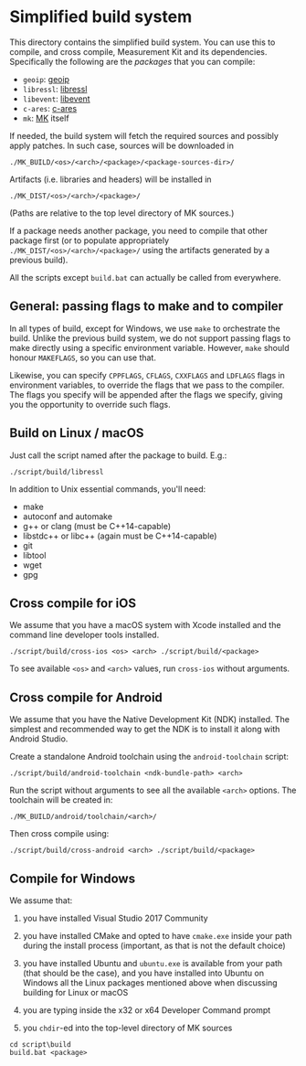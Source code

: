 # Simplified build system

This directory contains the simplified build system. You can use this to
compile, and cross compile, Measurement Kit and its dependencies. Specifically
the following are the _packages_ that you can compile:

- `geoip`: [geoip](https://github.com/maxmind/geoip-api-c)
- `libressl`: [libressl](https://github.com/libressl-portable)
- `libevent`: [libevent](https://github.com/libevent/libevent)
- `c-ares`: [c-ares](https://github.com/c-ares/c-ares)
- `mk`: [MK](https://github.com/measurement-kit/measurement-kit) itself

If needed, the build system will fetch the required sources and possibly
apply patches. In such case, sources will be downloaded in

```
./MK_BUILD/<os>/<arch>/<package>/<package-sources-dir>/
```

Artifacts (i.e. libraries and headers) will be installed in

```
./MK_DIST/<os>/<arch>/<package>/
```

(Paths are relative to the top level directory of MK sources.)

If a package needs another package, you need to compile that other package
first (or to populate appropriately `./MK_DIST/<os>/<arch>/<package>/` using
the artifacts generated by a previous build).

All the scripts except `build.bat` can actually be called from everywhere.

## General: passing flags to make and to compiler

In all types of build, except for Windows, we use `make` to orchestrate
the build. Unlike the previous build system, we do not support passing flags
to make directly using a specific environment variable. However, `make`
should honour `MAKEFLAGS`, so you can use that.

Likewise, you can specify `CPPFLAGS`, `CFLAGS`, `CXXFLAGS` and `LDFLAGS`
flags in environment variables, to override the flags that we pass to
the compiler. The flags you specify will be appended after the flags we
specify, giving you the opportunity to override such flags.

## Build on Linux / macOS

Just call the script named after the package to build. E.g.:

```
./script/build/libressl
```

In addition to Unix essential commands, you'll need:

- make
- autoconf and automake
- g++ or clang (must be C++14-capable)
- libstdc++ or libc++ (again must be C++14-capable)
- git
- libtool
- wget
- gpg

## Cross compile for iOS

We assume that you have a macOS system with Xcode installed and the command
line developer tools installed.

```
./script/build/cross-ios <os> <arch> ./script/build/<package>
```

To see available `<os>` and `<arch>` values, run `cross-ios` without arguments.

## Cross compile for Android

We assume that you have the Native Development Kit (NDK) installed. The simplest
and recommended way to get the NDK is to install it along with Android Studio.

Create a standalone Android toolchain using the `android-toolchain` script:

```
./script/build/android-toolchain <ndk-bundle-path> <arch>
```

Run the script without arguments to see all the available `<arch>` options.
The toolchain will be created in:

```
./MK_BUILD/android/toolchain/<arch>/
```

Then cross compile using:

```
./script/build/cross-android <arch> ./script/build/<package>
```

## Compile for Windows

We assume that:

1. you have installed Visual Studio 2017 Community

2. you have installed CMake and opted to have `cmake.exe` inside your path
   during the install process (important, as that is not the default
   choice)

3. you have installed Ubuntu and `ubuntu.exe` is available from your
   path (that should be the case), and you have installed into Ubuntu
   on Windows all the Linux packages mentioned above when discussing
   building for Linux or macOS

4. you are typing inside the x32 or x64 Developer Command prompt

5. you `chdir`-ed into the top-level directory of MK sources

```
cd script\build
build.bat <package>
```
